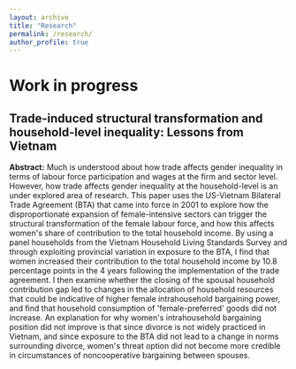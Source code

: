 ```yaml
---
layout: archive
title: "Research"
permalink: /research/
author_profile: true
---
```


# Work in progress 

## Trade-induced structural transformation and household-level inequality: Lessons from Vietnam

**Abstract:** Much is understood about how trade affects gender inequality in terms of labour force participation and wages at the firm and sector level. However, how trade affects gender inequality at the household-level is an under explored area of research. This paper uses the US-Vietnam Bilateral Trade Agreement (BTA) that came into force in 2001 to explore how the disproportionate expansion of female-intensive sectors can trigger the structural transformation of the female labour force, and how this affects women's share of contribution to the total household income. By using a panel households from the Vietnam Household Living Standards Survey and through exploiting provincial variation in exposure to the BTA, I find that women increased their contribution to the total household income by 10.8 percentage points in the 4 years following the implementation of the trade agreement. I then examine whether the closing of the spousal household contribution gap led to changes in the allocation of household resources that could be indicative of higher female intrahousehold bargaining power, and find that household consumption of 'female-preferred' goods did not increase. An explanation for why women's intrahousehold bargaining position did not improve is that since divorce is not widely practiced in Vietnam, and since exposure to the BTA did not lead to a change in norms surrounding divorce, women's threat option did not become more credible in circumstances of noncooperative bargaining between spouses.
